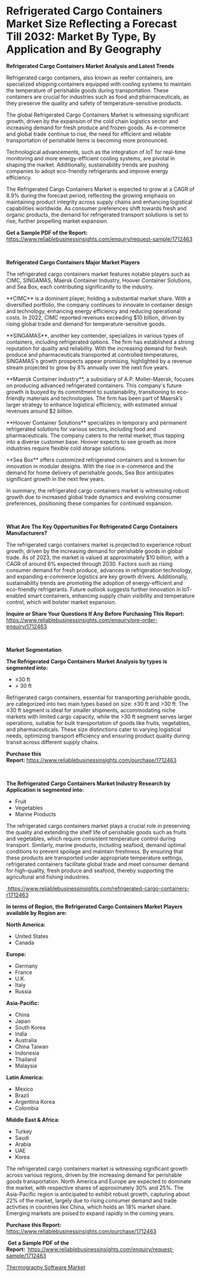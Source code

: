 <p><h1>Refrigerated Cargo Containers Market Size Reflecting a Forecast Till 2032: Market By Type, By Application and By Geography</h1></p><p><strong>Refrigerated Cargo Containers Market Analysis and Latest Trends</strong></p>
<p><p>Refrigerated cargo containers, also known as reefer containers, are specialized shipping containers equipped with cooling systems to maintain the temperature of perishable goods during transportation. These containers are crucial for industries such as food and pharmaceuticals, as they preserve the quality and safety of temperature-sensitive products. </p><p>The global Refrigerated Cargo Containers Market is witnessing significant growth, driven by the expansion of the cold chain logistics sector and increasing demand for fresh produce and frozen goods. As e-commerce and global trade continue to rise, the need for efficient and reliable transportation of perishable items is becoming more pronounced. </p><p>Technological advancements, such as the integration of IoT for real-time monitoring and more energy-efficient cooling systems, are pivotal in shaping the market. Additionally, sustainability trends are pushing companies to adopt eco-friendly refrigerants and improve energy efficiency. </p><p>The Refrigerated Cargo Containers Market is expected to grow at a CAGR of 8.9% during the forecast period, reflecting the growing emphasis on maintaining product integrity across supply chains and enhancing logistical capabilities worldwide. As consumer preferences shift towards fresh and organic products, the demand for refrigerated transport solutions is set to rise, further propelling market expansion.</p></p>
<p><strong>Get a Sample PDF of the Report:&nbsp;</strong> <a href="https://www.reliablebusinessinsights.com/enquiry/request-sample/1712463?utm_campaign=3384&utm_medium=2&utm_source=Github&utm_content=ia&utm_term=28032025&utm_id=refrigerated-cargo-containers">https://www.reliablebusinessinsights.com/enquiry/request-sample/1712463</a></p>
<p>&nbsp;</p>
<p><strong>Refrigerated Cargo Containers Major Market Players</strong></p>
<p><p>The refrigerated cargo containers market features notable players such as CIMC, SINGAMAS, Maersk Container Industry, Hoover Container Solutions, and Sea Box, each contributing significantly to the industry.</p><p>**CIMC** is a dominant player, holding a substantial market share. With a diversified portfolio, the company continues to innovate in container design and technology, enhancing energy efficiency and reducing operational costs. In 2022, CIMC reported revenues exceeding $10 billion, driven by rising global trade and demand for temperature-sensitive goods.</p><p>**SINGAMAS**, another key contender, specializes in various types of containers, including refrigerated options. The firm has established a strong reputation for quality and reliability. With the increasing demand for fresh produce and pharmaceuticals transported at controlled temperatures, SINGAMAS's growth prospects appear promising, highlighted by a revenue stream projected to grow by 8% annually over the next five years.</p><p>**Maersk Container Industry**, a subsidiary of A.P. Moller-Maersk, focuses on producing advanced refrigerated containers. This company's future growth is buoyed by its commitment to sustainability, transitioning to eco-friendly materials and technologies. The firm has been part of Maersk’s larger strategy to enhance logistical efficiency, with estimated annual revenues around $2 billion.</p><p>**Hoover Container Solutions** specializes in temporary and permanent refrigerated solutions for various sectors, including food and pharmaceuticals. The company caters to the rental market, thus tapping into a diverse customer base. Hoover expects to see growth as more industries require flexible cold storage solutions.</p><p>**Sea Box** offers customized refrigerated containers and is known for innovation in modular designs. With the rise in e-commerce and the demand for home delivery of perishable goods, Sea Box anticipates significant growth in the next few years.</p><p>In summary, the refrigerated cargo containers market is witnessing robust growth due to increased global trade dynamics and evolving consumer preferences, positioning these companies for continued expansion.</p></p>
<p>&nbsp;</p>
<p><strong>What Are The Key Opportunities For Refrigerated Cargo Containers Manufacturers?</strong></p>
<p><p>The refrigerated cargo containers market is projected to experience robust growth, driven by the increasing demand for perishable goods in global trade. As of 2023, the market is valued at approximately $10 billion, with a CAGR of around 6% expected through 2030. Factors such as rising consumer demand for fresh produce, advances in refrigeration technology, and expanding e-commerce logistics are key growth drivers. Additionally, sustainability trends are promoting the adoption of energy-efficient and eco-friendly refrigerants. Future outlook suggests further innovation in IoT-enabled smart containers, enhancing supply chain visibility and temperature control, which will bolster market expansion.</p></p>
<p><strong>Inquire or Share Your Questions If Any Before Purchasing This Report:</strong> <a href="https://www.reliablebusinessinsights.com/enquiry/pre-order-enquiry/1712463?utm_campaign=3384&utm_medium=2&utm_source=Github&utm_content=ia&utm_term=28032025&utm_id=refrigerated-cargo-containers">https://www.reliablebusinessinsights.com/enquiry/pre-order-enquiry/1712463</a></p>
<p>&nbsp;</p>
<p><strong>Market Segmentation</strong></p>
<p><strong>The Refrigerated Cargo Containers Market Analysis by types is segmented into:</strong></p>
<p><ul><li>≤30 ft</li><li>> 30 ft</li></ul></p>
<p><p>Refrigerated cargo containers, essential for transporting perishable goods, are categorized into two main types based on size: ≤30 ft and >30 ft. The ≤30 ft segment is ideal for smaller shipments, accommodating niche markets with limited cargo capacity, while the >30 ft segment serves larger operations, suitable for bulk transportation of goods like fruits, vegetables, and pharmaceuticals. These size distinctions cater to varying logistical needs, optimizing transport efficiency and ensuring product quality during transit across different supply chains.</p></p>
<p><strong>Purchase this Report:&nbsp;</strong><a href="https://www.reliablebusinessinsights.com/purchase/1712463?utm_campaign=3384&utm_medium=2&utm_source=Github&utm_content=ia&utm_term=28032025&utm_id=refrigerated-cargo-containers">https://www.reliablebusinessinsights.com/purchase/1712463</a></p>
<p>&nbsp;</p>
<p><strong>The Refrigerated Cargo Containers Market Industry Research by Application is segmented into:</strong></p>
<p><ul><li>Fruit</li><li>Vegetables</li><li>Marine Products</li></ul></p>
<p><p>The refrigerated cargo containers market plays a crucial role in preserving the quality and extending the shelf life of perishable goods such as fruits and vegetables, which require consistent temperature control during transport. Similarly, marine products, including seafood, demand optimal conditions to prevent spoilage and maintain freshness. By ensuring that these products are transported under appropriate temperature settings, refrigerated containers facilitate global trade and meet consumer demand for high-quality, fresh produce and seafood, thereby supporting the agricultural and fishing industries.</p></p>
<p><a href="https://www.reliablebusinessinsights.com/refrigerated-cargo-containers-r1712463?utm_campaign=3384&utm_medium=2&utm_source=Github&utm_content=ia&utm_term=28032025&utm_id=refrigerated-cargo-containers">&nbsp;https://www.reliablebusinessinsights.com/refrigerated-cargo-containers-r1712463</a></p>
<p><strong>In terms of Region, the Refrigerated Cargo Containers Market Players available by Region are:</strong></p>
<p>
    <p> <strong> North America: </strong>
        <ul>
            <li>United States</li>
            <li>Canada</li>
        </ul>
        </p> 
    <p> <strong> Europe: </strong>
        <ul>
            <li>Germany</li>
            <li>France</li>
            <li>U.K.</li>
            <li>Italy</li>
            <li>Russia</li>
        </ul>
        </p> 
    <p> <strong> Asia-Pacific: </strong>
        <ul>
            <li>China</li>
            <li>Japan</li>
            <li>South Korea</li>
            <li>India</li>
            <li>Australia</li>
            <li>China Taiwan</li>
            <li>Indonesia</li>
            <li>Thailand</li>
            <li>Malaysia</li>
        </ul>
        </p> 
    <p> <strong> Latin America: </strong>
        <ul>
            <li>Mexico</li>
            <li>Brazil</li>
            <li>Argentina Korea</li>
            <li>Colombia</li>
        </ul>
        </p> 
    <p> <strong> Middle East & Africa: </strong>
        <ul>
            <li>Turkey</li>
            <li>Saudi</li>
            <li>Arabia</li>
            <li>UAE</li>
            <li>Korea</li>
        </ul>
    </p>
    </p>
<p><p>The refrigerated cargo containers market is witnessing significant growth across various regions, driven by the increasing demand for perishable goods transportation. North America and Europe are expected to dominate the market, with respective shares of approximately 30% and 25%. The Asia-Pacific region is anticipated to exhibit robust growth, capturing about 22% of the market, largely due to rising consumer demand and trade activities in countries like China, which holds an 18% market share. Emerging markets are poised to expand rapidly in the coming years.</p></p>
<p><strong>Purchase this Report: </strong><a href="https://www.reliablebusinessinsights.com/purchase/1712463?utm_campaign=3384&utm_medium=2&utm_source=Github&utm_content=ia&utm_term=28032025&utm_id=refrigerated-cargo-containers">https://www.reliablebusinessinsights.com/purchase/1712463</a></p>
<p>&nbsp;<strong>Get a Sample PDF of the Report:&nbsp;&nbsp;</strong><a href="https://www.reliablebusinessinsights.com/enquiry/request-sample/1712463?utm_campaign=3384&utm_medium=2&utm_source=Github&utm_content=ia&utm_term=28032025&utm_id=refrigerated-cargo-containers">https://www.reliablebusinessinsights.com/enquiry/request-sample/1712463</a></p>
<p><strong></strong></p>
<p><p><a href="https://github.com/duscarajlha/Market-Research-Report-List-1/blob/main/thermography-software-market.md?utm_campaign=3384&utm_medium=2&utm_source=Github&utm_content=ia&utm_term=28032025&utm_id=refrigerated-cargo-containers">Thermography Software Market</a></p></p>